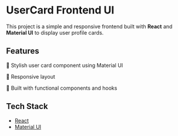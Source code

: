 # UserCard Frontend UI

This project is a simple and responsive frontend built with **React** and **Material UI** to display user profile cards.

## Features

🔷 Stylish user card component using Material UI

🔷 Responsive layout

🔷 Built with functional components and hooks

## Tech Stack

- [React](https://reactjs.org/)
- [Material UI](https://mui.com/)

